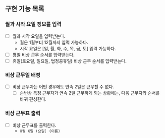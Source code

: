 ## 구현 기능 목록

### 월과 시작 요일 정보를 입력

- [ ] 월과 시작 요일을 입력받는다.
    - 월은 1월부터 12월까지 입력 가능하다.
    - 시작 요일은 [일, 월, 화, 수, 목, 금, 토] 입력 가능하다.
- [ ] 평일 비상 근무 순서를 입력받는다.
- [ ] 휴일(토요일, 일요일, 법정공휴일) 비상 근무 순서를 입력받는다.

### 비상 근무일 배정

- [ ] 비상 근무자는 어떤 경우에도 연속 2일은 근무할 수 없다.
    - [ ] 순번상 특정 근무자가 연속 2일 근무하게 되는 상황에는, 다음 근무자와 순서를 바꿔 편성한다.

### 비상 근무표 출력

- [ ] 비상 근무표를 출력한다.
    - `X월 X일 (요일) (이름)`